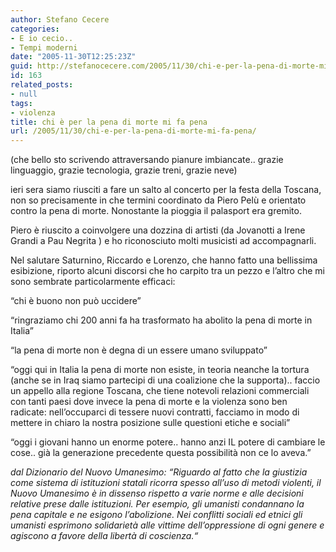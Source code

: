 ```yaml
---
author: Stefano Cecere
categories:
- E io cecio..
- Tempi moderni
date: "2005-11-30T12:25:23Z"
guid: http://stefanocecere.com/2005/11/30/chi-e-per-la-pena-di-morte-mi-fa-pena/
id: 163
related_posts:
- null
tags:
- violenza
title: chi è per la pena di morte mi fa pena
url: /2005/11/30/chi-e-per-la-pena-di-morte-mi-fa-pena/
---
```


<img src='/wp-content/pena_di_morte.jpg' alt='' align='left' />(che bello sto scrivendo attraversando pianure imbiancate.. grazie linguaggio, grazie tecnologia, grazie treni, grazie neve)

ieri sera siamo riusciti a fare un salto al concerto per la festa della Toscana, non so precisamente in che termini coordinato da Piero Pel&#xf9; e orientato contro la pena di morte. Nonostante la pioggia il palasport era gremito.
  
Piero &#xe8; riuscito a coinvolgere una dozzina di artisti (da Jovanotti a Irene Grandi a Pau Negrita ) e ho riconosciuto molti musicisti ad accompagnarli.

Nel salutare Saturnino, Riccardo e Lorenzo, che hanno fatto una bellissima esibizione, riporto alcuni discorsi che ho carpito tra un pezzo e l&#x2019;altro che mi sono sembrate particolarmente efficaci:

&#x201c;chi &#xe8; buono non pu&#xf2; uccidere&#x201d;
  
&#x201c;ringraziamo chi 200 anni fa ha trasformato ha abolito la pena di morte in Italia&#x201d;
  
&#x201c;la pena di morte non &#xe8; degna di un essere umano sviluppato&#x201d;

&#x201c;oggi qui in Italia la pena di morte non esiste, in teoria neanche la tortura (anche se in Iraq siamo partecipi di una coalizione che la supporta).. faccio un appello alla regione Toscana, che tiene notevoli relazioni commerciali con tanti paesi dove invece la pena di morte e la violenza sono ben radicate: nell&#x2019;occuparci di tessere nuovi contratti, facciamo in modo di mettere in chiaro la nostra posizione sulle questioni etiche e sociali&#x201d;

&#x201c;oggi i giovani hanno un enorme potere.. hanno anzi IL potere di cambiare le cose.. gi&#xe0; la generazione precedente questa possibilit&#xe0; non ce lo aveva.&#x201d;

_dal Dizionario del Nuovo Umanesimo: &#x201c;Riguardo al fatto che la giustizia come sistema di istituzioni statali ricorra spesso all&#8217;uso di metodi violenti, il Nuovo Umanesimo &#xe8; in dissenso rispetto a varie norme e alle decisioni relative prese dalle istituzioni. Per esempio, gli umanisti condannano la pena capitale e ne esigono l&#8217;abolizione. Nei conflitti sociali ed etnici gli umanisti esprimono solidariet&#xe0; alle vittime dell&#8217;oppressione di ogni genere e agiscono a favore della libert&#xe0; di coscienza.&#x201c;_